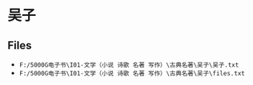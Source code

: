 # 吴子

## Files

- `F:/5000G电子书\I01-文学（小说 诗歌 名著 写作）\古典名著\吴子\吴子.txt`
- `F:/5000G电子书\I01-文学（小说 诗歌 名著 写作）\古典名著\吴子\files.txt`
